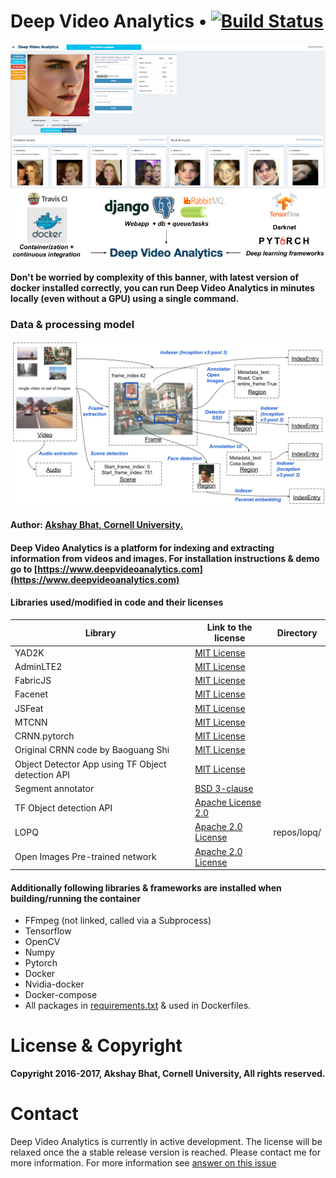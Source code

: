 # Deep Video Analytics  •  [![Build Status](https://travis-ci.org/AKSHAYUBHAT/DeepVideoAnalytics.svg?branch=master)](https://travis-ci.org/AKSHAYUBHAT/DeepVideoAnalytics)

![UI Screenshot](notebooks/images/emma.png "Emma Watson, from poster of her latest subject appropriate movie The Circle")
![Banner](notebooks/images/banner_small.png "banner")


**Don't be worried by complexity of this banner, with latest version of docker installed correctly, you can run Deep Video Analytics in minutes locally (even without a GPU) using a single command.** 
### Data & processing model
![Data model](notebooks/images/infographic.png "graphic")



#### Author: [Akshay Bhat, Cornell University.](http://www.akshaybhat.com)

#### Deep Video Analytics is a platform for indexing and extracting information from videos and images. For installation instructions & demo go to [https://www.deepvideoanalytics.com](https://www.deepvideoanalytics.com)

#### Libraries used/modified in code and their licenses

| Library  | Link to the license | Directory |
| -------- | ------------------- | --------- |
| YAD2K  |  [MIT License](https://github.com/allanzelener/YAD2K/blob/master/LICENSE)  |
| AdminLTE2  |  [MIT License](https://github.com/almasaeed2010/AdminLTE/blob/master/LICENSE) |
| FabricJS |  [MIT License](https://github.com/kangax/fabric.js/blob/master/LICENSE)  |
| Facenet   |  [MIT License](https://github.com/davidsandberg/facenet)  |
| JSFeat   |  [MIT License](https://inspirit.github.io/jsfeat/)  |
| MTCNN   |  [MIT License](https://github.com/kpzhang93/MTCNN_face_detection_alignment)  |
| CRNN.pytorch  |  [MIT License](https://github.com/meijieru/crnn.pytorch/blob/master/LICENSE.md)  |
| Original CRNN code by Baoguang Shi  |  [MIT License](https://github.com/bgshih/crnn) |
| Object Detector App using TF Object detection API |  [MIT License](https://github.com/datitran/Object-Detector-App) | 
| Segment annotator  |   [BSD 3-clause](https://github.com/kyamagu/js-segment-annotator/blob/master/LICENSE) |
| TF Object detection API  | [Apache License 2.0](https://github.com/tensorflow/models/tree/master/object_detection) |
| LOPQ   |  [Apache 2.0 License](https://github.com/yahoo/lopq/blob/master/LICENSE)  | repos/lopq/
| Open Images Pre-trained network |  [Apache 2.0 License](https://github.com/openimages/dataset/blob/master/LICENSE) |

#### Additionally following libraries & frameworks are installed when building/running the container

* FFmpeg (not linked, called via a Subprocess)
* Tensorflow 
* OpenCV
* Numpy
* Pytorch
* Docker
* Nvidia-docker
* Docker-compose
* All packages in [requirements.txt](https://github.com/AKSHAYUBHAT/DeepVideoAnalytics/blob/master/requirements.txt) & used in Dockerfiles.


# License & Copyright

**Copyright 2016-2017, Akshay Bhat, Cornell University, All rights reserved.**

# Contact

Deep Video Analytics is currently in active development.
The license will be relaxed once the a stable release version is reached.
Please contact me for more information. For more information see [answer on this issue](https://github.com/AKSHAYUBHAT/DeepVideoAnalytics/issues/29)
 

